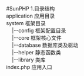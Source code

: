 #SunPHP
1.目录结构<br />
application 应用目录<br />
system  框架目录<br />
&nbsp;&nbsp;&nbsp;&nbsp;|--config    框架配置目录<br />
&nbsp;&nbsp;&nbsp;&nbsp;|--core  框架核心文件<br />
&nbsp;&nbsp;&nbsp;&nbsp;|--database  数据库类及驱动<br />
&nbsp;&nbsp;&nbsp;&nbsp;|--helper    静态函数类<br />
&nbsp;&nbsp;&nbsp;&nbsp;|--library   类库<br />
index.php   应用入口<br />
